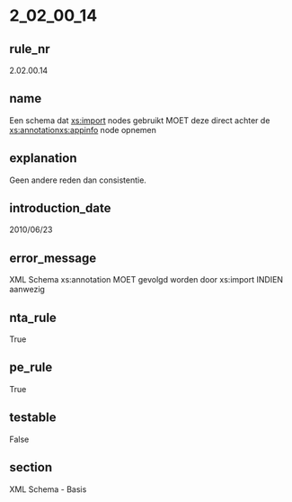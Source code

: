 # 2_02_00_14

## rule_nr
2.02.00.14

## name
Een schema dat <xs:import> nodes gebruikt MOET deze direct achter de <xs:annotation><xs:appinfo> node opnemen

## explanation
Geen andere reden dan consistentie.

## introduction_date
2010/06/23

## error_message
XML Schema xs:annotation MOET gevolgd worden door xs:import INDIEN aanwezig

## nta_rule
True

## pe_rule
True

## testable
False

## section
XML Schema - Basis

